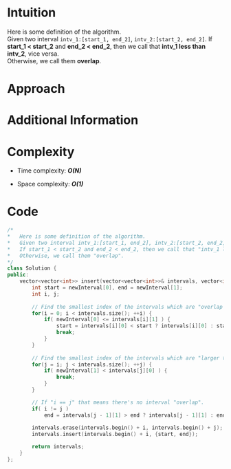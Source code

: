 # Intuition
Here is some definition of the algorithm.  
Given two interval `intv_1:[start_1, end_2]`, `intv_2:[start_2, end_2]`.
If **start_1 < start_2** and **end_2 < end_2**, then we call that **intv_1 less than intv_2**, vice versa.  
Otherwise, we call them **overlap**.

# Approach

# Additional Information

# Complexity
- Time complexity:  ***O(N)***
<!-- Add your time complexity here, e.g. $$O(n)$$ -->

- Space complexity: ***O(1)***
<!-- Add your space complexity here, e.g. $$O(n)$$ -->

# Code
```cpp
/*
*   Here is some definition of the algorithm.
*   Given two interval intv_1:[start_1, end_2], intv_2:[start_2, end_2]
*   If start_1 < start_2 and end_2 < end_2, then we call that "intv_1 less than intv_2", vice versa.
*   Otherwise, we call them "overlap".
*/
class Solution {
public:
    vector<vector<int>> insert(vector<vector<int>>& intervals, vector<int>& newInterval) {
        int start = newInterval[0], end = newInterval[1];
        int i, j;
        
        // Find the smallest index of the intervals which are "overlap or larger than" `newInterval`.
        for(i = 0; i < intervals.size(); ++i) {
            if( newInterval[0] <= intervals[i][1] ) {
                start = intervals[i][0] < start ? intervals[i][0] : start;
                break;
            }
        }
        
        // Find the smallest index of the intervals which are "larger than" `newInterval`.
        for(j = i; j < intervals.size(); ++j) {
            if( newInterval[1] < intervals[j][0] ) {
                break;
            }
        }

        // If "i == j" that means there's no interval "overlap".
        if( i != j )
            end = intervals[j - 1][1] > end ? intervals[j - 1][1] : end;
        
        intervals.erase(intervals.begin() + i, intervals.begin() + j);
        intervals.insert(intervals.begin() + i, {start, end});

        return intervals;
    }
};
```
